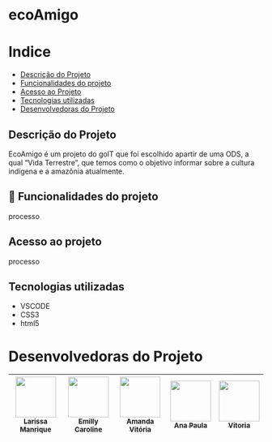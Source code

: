 # ecoAmigo
# Indice
* [Descrição do Projeto](#descrição-do-projeto)
* [Funcionalidades do projeto](#-funcionalidades-do-projeto)
* [Acesso ao Projeto](#acesso-ao-projeto)
* [Tecnologias utilizadas](#tecnologias-utilizadas)
* [Desenvolvedoras do Projeto](#desenvolvedoras-do-projeto)

## Descrição do Projeto
EcoAmigo é um projeto do goIT que foi escolhido apartir de uma ODS, a qual “Vida Terrestre”, que temos como o objetivo informar sobre a cultura indígena e a amazônia atualmente.

## 🔨 Funcionalidades do projeto
processo

## Acesso ao projeto
processo 

## Tecnologias utilizadas
* VSCODE 
* CSS3
* html5

# Desenvolvedoras do Projeto

 |  [<img loading="lazy" src="https://avatars.githubusercontent.com/u/127845865?v=4" width=80><br><sub>Larissa Manrique</sub>](https://github.com/larissassk) | [<img loading="lazy" src="https://avatars.githubusercontent.com/u/127847857?v=4" width=80><br><sub>Emilly Caroline </sub>](https://github.com/emillycaaroline) | [<img loading="lazy" src="https://avatars.githubusercontent.com/u/127847936?v=4" width=80><br><sub>Amanda Vitória</sub>](https://github.com/amandvitoria) | [<img loading="lazy" src="https://avatars.githubusercontent.com/u/127848114?v=4" width=80><br><sub>Ana Paula </sub>](https://github.com/anapaulacd) | [<img loading="lazy" src="https://avatars.githubusercontent.com/u/127845411?v=4" width=80><br><sub>Vitoria </sub>](https://github.com/vickieww) | 
| :---: | :---: | :---: | :---: |:---: |
